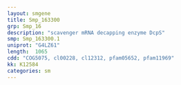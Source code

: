 ```yaml
---
layout: smgene
title: Smp_163300
grp: Smp_16
description: "scavenger mRNA decapping enzyme DcpS"
smp: Smp_163300.1
uniprot: "G4LZ61"
length:  1065
cdd: "COG5075, cl00228, cl12312, pfam05652, pfam11969"
kk: K12584
categories: sm
---
```

